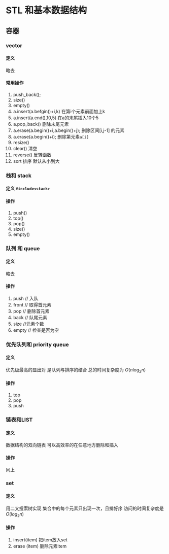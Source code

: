 # STL 和基本数据结构
 
## 容器
### vector
#### 定义
略去
#### 常用操作
1. push_back();
2. size()
3. empty()
4. a.insert(a.befgin()+i,k)  在第i个元素前面加上k
5. a.insert(a.end(),10,5) 在a的末尾插入10个5
6. a.pop_back()  删除末尾元素
7. a.erase(a.begin()+i,a.begin()+j);  删除区间[i,j-1] 的元素
8. a.erase(a.begin()+i);  删除第元素`a[i]`
9. resize()
10. clear() 清空
11. reverse() 反转函数
12. sort 排序 默认从小到大

### 栈和 stack
#### 定义 `#include<stack>`
#### 操作
1. push()
2. top()
3. pop()
4. size()
5. empty()

### 队列 和 queue
#### 定义
略去
#### 操作
1. push         // 入队
2. front        // 取得首元素
3. pop          // 删除首元素
4. back         // 队尾元素
5. size         //元素个数
6. empty        // 检查是否为空

### 优先队列和 priority queue
#### 定义
优先级最高的显出对 是队列与排序的结合
总的时间复杂度为
$O(n\log_{2}n)$

#### 操作
1. top
2. pop
3. push

### 链表和LIST
#### 定义
数据结构的双向链表 可以高效率的在任意地方删除和插入
#### 操作
同上

### set
#### 定义
用二叉搜索树实现 集合中的每个元素只出现一次，且排好序 访问的时间复杂度是 $O(log_{2}n)$
#### 操作
1. insert(item)  把item放入set
2. erase (item)  删除元素item